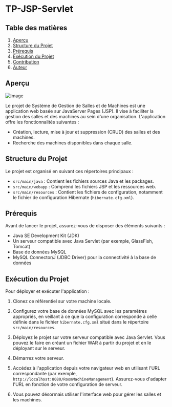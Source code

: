 # TP-JSP-Servlet
## Table des matières

1. [Aperçu](#aperçu)
2. [Structure du Projet](#structure-du-projet)
3. [Prérequis](#prérequis)
4. [Exécution du Projet](#exécution-du-projet)
5. [Contribution](#contribution)
6. [Auteur](#auteur)

## Aperçu
![image](https://github.com/Ghaziyassine/TP-JSP-Servlet/assets/114885285/df8818f5-f562-4997-a26c-929393b16a5b)

Le projet de Système de Gestion de Salles et de Machines est une application web basée sur JavaServer Pages (JSP). Il vise à faciliter la gestion des salles et des machines au sein d'une organisation. L'application offre les fonctionnalités suivantes :

- Création, lecture, mise à jour et suppression (CRUD) des salles et des machines.
- Recherche des machines disponibles dans chaque salle.

## Structure du Projet

Le projet est organisé en suivant ces répertoires principaux :

- `src/main/java` : Contient les fichiers sources Java et les packages.
- `src/main/webapp` : Comprend les fichiers JSP et les ressources web.
- `src/main/resources` : Contient les fichiers de configuration, notamment le fichier de configuration Hibernate (`hibernate.cfg.xml`).

## Prérequis

Avant de lancer le projet, assurez-vous de disposer des éléments suivants :

- Java SE Development Kit (JDK)
- Un serveur compatible avec Java Servlet (par exemple, GlassFish, Tomcat)
- Base de données MySQL
- MySQL Connector/J (JDBC Driver) pour la connectivité à la base de données

## Exécution du Projet

Pour déployer et exécuter l'application :

1. Clonez ce référentiel sur votre machine locale.

2. Configurez votre base de données MySQL avec les paramètres appropriés, en veillant à ce que la configuration corresponde à celle définie dans le fichier `hibernate.cfg.xml` situé dans le répertoire `src/main/resources`.

3. Déployez le projet sur votre serveur compatible avec Java Servlet. Vous pouvez le faire en créant un fichier WAR à partir du projet et en le déployant sur le serveur.

4. Démarrez votre serveur.

5. Accédez à l'application depuis votre navigateur web en utilisant l'URL correspondante (par exemple, `http://localhost:8080/RoomMachineManagement`). Assurez-vous d'adapter l'URL en fonction de votre configuration de serveur.

6. Vous pouvez désormais utiliser l'interface web pour gérer les salles et les machines.
